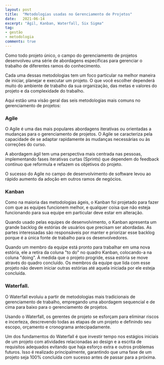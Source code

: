 ```yaml
---
layout: post
title:  "Metodologias usadas no Gerenciamento de Projetos"
date:   2021-06-14
excerpt: "Ágil, Kanban, Waterfall, Six Sigma"
tag:
- gestão
- metodologia
comments: true
---
```

Como todo projeto único, o campo do gerenciamento de projetos desenvolveu uma série de abordagens específicas para gerenciar o trabalho de diferentes ramos do conhecimento.

Cada uma dessas metodologias tem um foco particular na melhor maneira de iniciar, planejar e executar um projeto. O que você escolher dependerá muito do ambiente de trabalho da sua organização, das metas e valores do projeto e da complexidade do trabalho.

Aqui estão uma visão geral das seis metodologias mais comuns no gerenciamento de projetos:

### Agile
O Agile é uma das mais populares abordagens iterativas ou orientadas a mudanças para o gerenciamento de projetos. O Agile se caracteriza pela capacidade de se adaptar rapidamente às mudanças necessárias ou às correções do curso.

A abordagem ágil tem uma perspectiva mais centrada nas pessoas, implementando fases iterativas curtas (Sprints) que dependem do feedback contínuo que reformula e refazem os objetivos do projeto.

O sucesso do Agile no campo de desenvolvimento de software levou ao rápido aumento da adoção em outros ramos de negócios.

### Kanban
Como na maioria das metodologias ágeis, o Kanban foi projetado para fazer com que as equipes funcionem melhor, e qualquer coisa que não esteja funcionando para sua equipe em particular deve estar em alteração.

Quando usado pelas equipes de desenvolvimento, o Kanban apresenta um grande backlog de estórias de usuários que precisam ser abordadas. As partes interessadas são responsáveis por manter e priorizar esse backlog porque é a única fonte de trabalho para os desenvolvedores.

Quando um membro da equipe está pronto para trabalhar em uma nova estória, ele a retira da coluna "to do" no quadro Kanban, colocando-a na coluna "doing". À medida que o projeto progride, essa estória se move através do quadro concluído. Os membros da equipe que lida com esse projeto não devem iniciar outras estórias até aquela iniciada por ele esteja concluída.

### Waterfall.
O Waterfall evoluiu a partir de metodologias mais tradicionais de gerenciamento de trabalho, empregando uma abordagem sequencial e de cima para baixo para o gerenciamento de projetos.

Usando o Waterfall, os gerentes de projeto se esforçam para eliminar riscos e incerteza, descrevendo todas as etapas de um projeto e definindo seu escopo, orçamento e cronograma antecipadamente.

Um dos fundamentos do Waterfall é que investir tempo nos estágios iniciais de um projeto com atividades relacionadas ao design e a escrita de requisitos adequados evitando que haja esforço extra e outros problemas futuros. Isso é realizado principalmente, garantindo que uma fase de um projeto seja 100% concluída com sucesso antes de passar para a próxima.